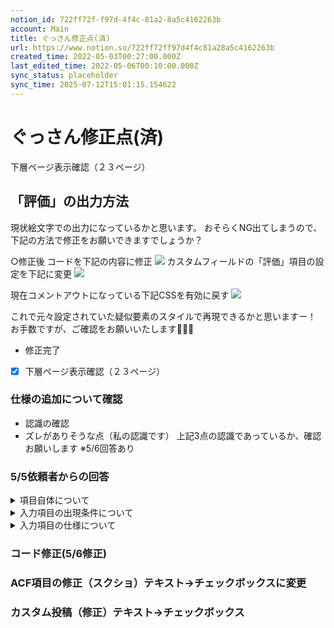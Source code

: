 ```yaml
---
notion_id: 722ff72f-f97d-4f4c-81a2-8a5c4162263b
account: Main
title: ぐっさん修正点(済)
url: https://www.notion.so/722ff72ff97d4f4c81a28a5c4162263b
created_time: 2022-05-03T00:27:00.000Z
last_edited_time: 2022-05-06T00:10:00.000Z
sync_status: placeholder
sync_time: 2025-07-12T15:01:15.154622
---
```

# ぐっさん修正点(済)

  下層ページ表示確認（２３ページ）
  ## 「評価」の出力方法
  現状絵文字での出力になっているかと思います。
  おそらくNG出てしまうので、下記の方法で修正をお願いできますでしょうか？
  
  ○修正後
  コードを下記の内容に修正
  ![](https://prod-files-secure.s3.us-west-2.amazonaws.com/736adce6-a3a4-4a64-9f74-d9aa055c96d2/7710473f-c4d6-488c-8183-9beee8698f99/Untitled.png?X-Amz-Algorithm=AWS4-HMAC-SHA256&X-Amz-Content-Sha256=UNSIGNED-PAYLOAD&X-Amz-Credential=ASIAZI2LB4666JCM35LT%2F20250719%2Fus-west-2%2Fs3%2Faws4_request&X-Amz-Date=20250719T045526Z&X-Amz-Expires=3600&X-Amz-Security-Token=IQoJb3JpZ2luX2VjEIT%2F%2F%2F%2F%2F%2F%2F%2F%2F%2FwEaCXVzLXdlc3QtMiJHMEUCIQC4haQdtXCZAk29%2B6le2NLrX%2B2VjcKKp6Z1EZbZhIFfDgIgagIWrpA66VpD9whQgKjuC9S%2FOsR8s2iKgErUrBVGG2sqiAQInf%2F%2F%2F%2F%2F%2F%2F%2F%2F%2FARAAGgw2Mzc0MjMxODM4MDUiDCWTaBusA7QjMHh15yrcAyTUF%2BueAFRfw%2Bun1vGV88Idshk6adA3%2BIELBCyk9DBblNo1mULYyzB1dH3SlNtvu%2B3St8CLskog7fhw4abBl0LplRhWRuGYS%2B4%2BtNG2mYES0xShyLfEJreNfkEpK83NZdWsvNZjH5m0JIwehaXAR%2ByEPGiDp8jGLQzqTzWtlRiHEovf7JHIOHdlhKTz2hMpcnqNC6ayqXM3%2FItIO%2BNqrPY9OFI3JmL3frxLFTpifF%2BtmN1hmrEYzCsoHvCsTNa4Bmq2XHythRaRI7%2BvcrF7bM8sxUk9b1yBruTiy0w6tPj54gFGwBYk21Bmb0qCy7eEy2Ju2cjbp9Z9oZf3cXs1nstpKCdmDW4t1RGzYsobvL%2BRQSDZxKA1RKF7Jn9A8HmVPbPwo1mnk4148AlVIzQwfOd1CIa6XPZADpoQ7AOtCA5TuNBgD8ntJYzGWQfOiL83xMoHNl1A%2FO0OpiFqLmTg2KV0H0slMekolHIV%2By2FH%2BNI5pDgKXj9gSkyuhhKP8WtCHV8AzIAfmt%2BSwAKmoTIeMcAn2XSlJgkNTkvDpy5nMrQjdjSfen7xKSyOoKBGOh%2FsMtiRkQjEE0D0QF6%2FgWmtue7zwooVHnxDjAERNlwK3PkMdIfBJoGPJbZb9HwMLaq7MMGOqUB0Cwl7ik4oA0qrfKz56hSCeT%2BqkWfw8yjZXqo0JpBJpYg4v1x%2B7cnSRpv2qqZwMyWrUi6cVC0XBfJAkm6YizMcqYK2YkF%2FAdorOS5xT1dH9lsZsytmGnYzQXBWtRZzjRZ9y0Ys%2F3IHY839deFGB2zTNQG%2Bd78722ftEC0oviSAk52VofUa%2BsWwv9qEiglkBRbr7JFP50Gr4cue2Cy3wPcoWs1cMUm&X-Amz-Signature=b9123f3205e5387285069b07720ec77f39c30d9b4ae12e99f761d873ab325708&X-Amz-SignedHeaders=host&x-amz-checksum-mode=ENABLED&x-id=GetObject)
  カスタムフィールドの「評価」項目の設定を下記に変更
  ![](https://prod-files-secure.s3.us-west-2.amazonaws.com/736adce6-a3a4-4a64-9f74-d9aa055c96d2/d70a98f1-2ace-4e66-b10a-3200b5d5c289/Untitled.png?X-Amz-Algorithm=AWS4-HMAC-SHA256&X-Amz-Content-Sha256=UNSIGNED-PAYLOAD&X-Amz-Credential=ASIAZI2LB4666JCM35LT%2F20250719%2Fus-west-2%2Fs3%2Faws4_request&X-Amz-Date=20250719T045526Z&X-Amz-Expires=3600&X-Amz-Security-Token=IQoJb3JpZ2luX2VjEIT%2F%2F%2F%2F%2F%2F%2F%2F%2F%2FwEaCXVzLXdlc3QtMiJHMEUCIQC4haQdtXCZAk29%2B6le2NLrX%2B2VjcKKp6Z1EZbZhIFfDgIgagIWrpA66VpD9whQgKjuC9S%2FOsR8s2iKgErUrBVGG2sqiAQInf%2F%2F%2F%2F%2F%2F%2F%2F%2F%2FARAAGgw2Mzc0MjMxODM4MDUiDCWTaBusA7QjMHh15yrcAyTUF%2BueAFRfw%2Bun1vGV88Idshk6adA3%2BIELBCyk9DBblNo1mULYyzB1dH3SlNtvu%2B3St8CLskog7fhw4abBl0LplRhWRuGYS%2B4%2BtNG2mYES0xShyLfEJreNfkEpK83NZdWsvNZjH5m0JIwehaXAR%2ByEPGiDp8jGLQzqTzWtlRiHEovf7JHIOHdlhKTz2hMpcnqNC6ayqXM3%2FItIO%2BNqrPY9OFI3JmL3frxLFTpifF%2BtmN1hmrEYzCsoHvCsTNa4Bmq2XHythRaRI7%2BvcrF7bM8sxUk9b1yBruTiy0w6tPj54gFGwBYk21Bmb0qCy7eEy2Ju2cjbp9Z9oZf3cXs1nstpKCdmDW4t1RGzYsobvL%2BRQSDZxKA1RKF7Jn9A8HmVPbPwo1mnk4148AlVIzQwfOd1CIa6XPZADpoQ7AOtCA5TuNBgD8ntJYzGWQfOiL83xMoHNl1A%2FO0OpiFqLmTg2KV0H0slMekolHIV%2By2FH%2BNI5pDgKXj9gSkyuhhKP8WtCHV8AzIAfmt%2BSwAKmoTIeMcAn2XSlJgkNTkvDpy5nMrQjdjSfen7xKSyOoKBGOh%2FsMtiRkQjEE0D0QF6%2FgWmtue7zwooVHnxDjAERNlwK3PkMdIfBJoGPJbZb9HwMLaq7MMGOqUB0Cwl7ik4oA0qrfKz56hSCeT%2BqkWfw8yjZXqo0JpBJpYg4v1x%2B7cnSRpv2qqZwMyWrUi6cVC0XBfJAkm6YizMcqYK2YkF%2FAdorOS5xT1dH9lsZsytmGnYzQXBWtRZzjRZ9y0Ys%2F3IHY839deFGB2zTNQG%2Bd78722ftEC0oviSAk52VofUa%2BsWwv9qEiglkBRbr7JFP50Gr4cue2Cy3wPcoWs1cMUm&X-Amz-Signature=7baf230673881c2cf6e06dfd7e94b8cc837f32f16c8b179a1851c9b7f1833359&X-Amz-SignedHeaders=host&x-amz-checksum-mode=ENABLED&x-id=GetObject)
  
  現在コメントアウトになっている下記CSSを有効に戻す
  ![](https://prod-files-secure.s3.us-west-2.amazonaws.com/736adce6-a3a4-4a64-9f74-d9aa055c96d2/d063ed1e-1de2-40a8-81af-d3a4087abc96/Untitled.png?X-Amz-Algorithm=AWS4-HMAC-SHA256&X-Amz-Content-Sha256=UNSIGNED-PAYLOAD&X-Amz-Credential=ASIAZI2LB4666JCM35LT%2F20250719%2Fus-west-2%2Fs3%2Faws4_request&X-Amz-Date=20250719T045526Z&X-Amz-Expires=3600&X-Amz-Security-Token=IQoJb3JpZ2luX2VjEIT%2F%2F%2F%2F%2F%2F%2F%2F%2F%2FwEaCXVzLXdlc3QtMiJHMEUCIQC4haQdtXCZAk29%2B6le2NLrX%2B2VjcKKp6Z1EZbZhIFfDgIgagIWrpA66VpD9whQgKjuC9S%2FOsR8s2iKgErUrBVGG2sqiAQInf%2F%2F%2F%2F%2F%2F%2F%2F%2F%2FARAAGgw2Mzc0MjMxODM4MDUiDCWTaBusA7QjMHh15yrcAyTUF%2BueAFRfw%2Bun1vGV88Idshk6adA3%2BIELBCyk9DBblNo1mULYyzB1dH3SlNtvu%2B3St8CLskog7fhw4abBl0LplRhWRuGYS%2B4%2BtNG2mYES0xShyLfEJreNfkEpK83NZdWsvNZjH5m0JIwehaXAR%2ByEPGiDp8jGLQzqTzWtlRiHEovf7JHIOHdlhKTz2hMpcnqNC6ayqXM3%2FItIO%2BNqrPY9OFI3JmL3frxLFTpifF%2BtmN1hmrEYzCsoHvCsTNa4Bmq2XHythRaRI7%2BvcrF7bM8sxUk9b1yBruTiy0w6tPj54gFGwBYk21Bmb0qCy7eEy2Ju2cjbp9Z9oZf3cXs1nstpKCdmDW4t1RGzYsobvL%2BRQSDZxKA1RKF7Jn9A8HmVPbPwo1mnk4148AlVIzQwfOd1CIa6XPZADpoQ7AOtCA5TuNBgD8ntJYzGWQfOiL83xMoHNl1A%2FO0OpiFqLmTg2KV0H0slMekolHIV%2By2FH%2BNI5pDgKXj9gSkyuhhKP8WtCHV8AzIAfmt%2BSwAKmoTIeMcAn2XSlJgkNTkvDpy5nMrQjdjSfen7xKSyOoKBGOh%2FsMtiRkQjEE0D0QF6%2FgWmtue7zwooVHnxDjAERNlwK3PkMdIfBJoGPJbZb9HwMLaq7MMGOqUB0Cwl7ik4oA0qrfKz56hSCeT%2BqkWfw8yjZXqo0JpBJpYg4v1x%2B7cnSRpv2qqZwMyWrUi6cVC0XBfJAkm6YizMcqYK2YkF%2FAdorOS5xT1dH9lsZsytmGnYzQXBWtRZzjRZ9y0Ys%2F3IHY839deFGB2zTNQG%2Bd78722ftEC0oviSAk52VofUa%2BsWwv9qEiglkBRbr7JFP50Gr4cue2Cy3wPcoWs1cMUm&X-Amz-Signature=62eb53ff01bf3e6909e8862dbf280acfe23a1e6cd0fe101bf676c8ee403a323e&X-Amz-SignedHeaders=host&x-amz-checksum-mode=ENABLED&x-id=GetObject)
  
  
  これで元々設定されていた疑似要素のスタイルで再現できるかと思いますー！
  お手数ですが、ご確認をお願いいたします🙇🏻‍♂️
  - 修正完了
  
  - [x] 下層ページ表示確認（２３ページ）
  ### 仕様の追加について確認
  - 認識の確認
  - ズレがありそうな点（私の認識です）
  上記3点の認識であっているか、確認お願いします
※5/6回答あり

  
  ### 5/5依頼者からの回答
  <details>
  <summary>項⽬⾃体について</summary>
  </details>
  <details>
  <summary>⼊⼒項⽬の出現条件について</summary>
  </details>
  <details>
  <summary>⼊⼒項⽬の仕様について</summary>
  </details>
  
  ### コード修正(5/6修正)
  ### ACF項目の修正（スクショ）テキスト→チェックボックスに変更
  ### カスタム投稿（修正）テキスト→チェックボックス